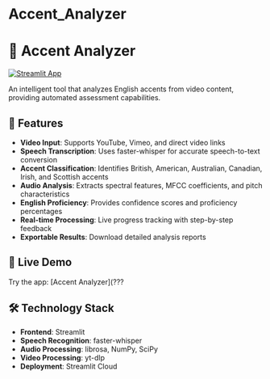 # Accent_Analyzer

# 🎤 Accent Analyzer

[![Streamlit App](https://static.streamlit.io/badges/streamlit_badge_black_white.svg)](https://accentanalyzer-nbwygpiyzopo5mkp3geaxl.streamlit.app/)

An intelligent tool that analyzes English accents from video content, providing automated assessment capabilities.
## 🌟 Features

- **Video Input**: Supports YouTube, Vimeo, and direct video links
- **Speech Transcription**: Uses faster-whisper for accurate speech-to-text conversion
- **Accent Classification**: Identifies British, American, Australian, Canadian, Irish, and Scottish accents
- **Audio Analysis**: Extracts spectral features, MFCC coefficients, and pitch characteristics
- **English Proficiency**: Provides confidence scores and proficiency percentages
- **Real-time Processing**: Live progress tracking with step-by-step feedback
- **Exportable Results**: Download detailed analysis reports

## 🚀 Live Demo

Try the app: [Accent Analyzer](???

## 🛠️ Technology Stack

- **Frontend**: Streamlit
- **Speech Recognition**: faster-whisper
- **Audio Processing**: librosa, NumPy, SciPy
- **Video Processing**: yt-dlp
- **Deployment**: Streamlit Cloud


